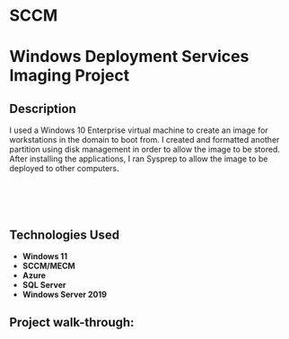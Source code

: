 # SCCM

<h1>Windows Deployment Services Imaging Project</h1>

<h2>Description</h2>
I used a Windows 10 Enterprise virtual machine to create an image for workstations in the domain to boot from. I created and formatted another partition using disk management in order to allow the image to be stored. After installing the applications, I ran Sysprep to allow the image to be deployed to other computers. 
<br/><br/>
<br/><br/>

<br />


<h2>Technologies Used</h2>

- <b>Windows 11</b>
- <b>SCCM/MECM</b>
- <b>Azure</b>
- <b>SQL Server</b>
- <b>Windows Server 2019</b>


<h2>Project walk-through:</h2>
